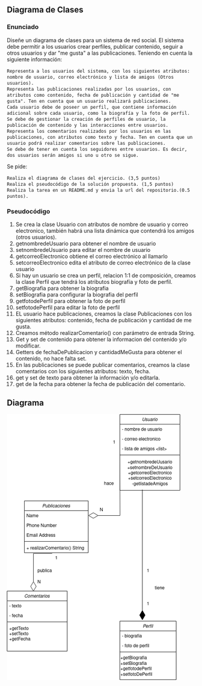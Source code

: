 <div>

## Diagrama de Clases
### Enunciado
Diseñe un diagrama de clases para un sistema de red social. El sistema debe permitir a los usuarios crear perfiles, publicar contenido, seguir a otros usuarios y dar "me gusta" a las publicaciones. Teniendo en cuenta la siguiente información:

    Representa a los usuarios del sistema, con los siguientes atributos: nombre de usuario, correo electrónico y lista de amigos (Otros usuarios).
    Representa las publicaciones realizadas por los usuarios, con atributos como contenido, fecha de publicación y cantidad de "me gusta". Ten en cuenta que un usuario realizará publicaciones.
    Cada usuario debe de poseer un perfil, que contiene información adicional sobre cada usuario, como la biografía y la foto de perfil.
    Se debe de gestionar la creación de perfiles de usuario, la publicación de contenido y las interacciones entre usuarios.
    Representa los comentarios realizados por los usuarios en las publicaciones, con atributos como texto y fecha. Ten en cuenta que un usuario podrá realizar comentarios sobre las publicaciones.
    Se debe de tener en cuenta los seguidores entre usuarios. Es decir, dos usuarios serán amigos si uno u otro se sigue.

Se pide: 

    Realiza el diagrama de clases del ejercicio. (3,5 puntos)
    Realiza el pseudocódigo de la solución propuesta. (1,5 puntos)
    Realiza la tarea en un README.md y envia la url del repositorio.(0.5 puntos).

### Pseudocódigo 
1. Se crea la clase Usuario con atributos de nombre de usuario y correo electronico, también habrá una lista dinámica que contendrá los amigos (otros usuarios).
1. getnombredeUsuario para obtener el nombre de usuario
2. setnombredeUsuario para editar el nombre de usuario
3. getcorreoElectronico obtiene el correo electrónico al llamarlo
4. setcorreoElectronico edita el atributo de correo electrónico de la clase usuario
5. Si hay un usuario se crea un perfil, relacion 1:1 de composición, creamos la clase Perfil que tendrá los atributos biografía y foto de perfil.
6. getBiografia para obtener la biografia
7. setBiografia para configurar la biografia del perfil
8. getfotodePerfil para obtener la foto de perfil
9. setfotodePerfil para editar la foto de perfil
10. EL usuario hace publicaciones, creamos la clase Publicaciones con los siguientes atributos: contenido, fecha de publicación y cantidad de me gusta.
11. Creamos método realizarComentario() con parámetro de entrada String.
12. Get y set de contenido para obtener la informacion del contenido y/o modificar.
13. Getters de fechaDePublicacion y cantidadMeGusta para obtener el contenido, no hace falta set.
14. En las publicaciones se puede publicar comentarios, creamos la clase comentarios con los siguientes atributos: texto, fecha.
15. get y set de texto para obtener la información y/o editarla.
16. get de la fecha para obtener la fecha de publicación del comentario.

## Diagrama 
<img src= "images/diagrama1.png">


</div>